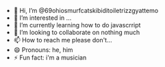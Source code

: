 - 👋 Hi, I’m @69ohiosmurfcatskibiditoiletrizzgyattemo
- 👀 I’m interested in ...
- 🌱 I’m currently learning how to do javascrript
- 💞️ I’m looking to collaborate on nothing much
- 📫 How to reach me please don't...
- 😄 Pronouns: he, him
- ⚡ Fun fact: i'm a musician

<!---
69ohiosmurfcatskibiditoiletrizzgyattemo/69ohiosmurfcatskibiditoiletrizzgyattemo is a ✨ special ✨ repository because its `README.md` (this file) appears on your GitHub profile.
You can click the Preview link to take a look at your changes.
--->
